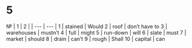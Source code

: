 # 5
№ | 1 | 2 |
| --- | --- |
1 | stained | Would
2 | roof | don’t have to
3 | warehouses | mustn’t
4 | full | might
5 | run-down | will
6 | slate | must
7 | market | should
8 | drain | can’t
9 | rough | Shall
10 | capital | can
